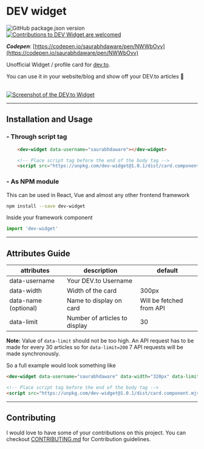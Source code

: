 # DEV widget
<p align="left">
<img alt="GitHub package.json version" src="https://img.shields.io/github/package-json/v/saurabhdaware/dev-widget?style=flat-square"> <a href="CONTRIBUTING.md"><img alt="Contributions to DEV Widget are welcomed" src="https://img.shields.io/badge/contributions-welcome-brightgreen?style=flat-square"></a>
</p>

***Codepen***: [https://codepen.io/saurabhdaware/pen/NWWbOvv](https://codepen.io/saurabhdaware/pen/NWWbOvv)

Unofficial Widget / profile card for [dev.to](https://dev.to/). 

You can use it in your website/blog and show off your DEV.to articles :sunflower:
<br><br>

[![Screenshot of the DEV.to Widget](https://res.cloudinary.com/saurabhdaware/image/upload/v1571605298/saurabh2019/Screenshot_from_2019-10-21_02-30-14.png)](#installation-and-usage)

---

## Installation and Usage


### - Through script tag

```html
    <dev-widget data-username="saurabhdaware"></dev-widget>

    <!-- Place script tag before the end of the body tag -->
    <script src="https://unpkg.com/dev-widget@1.0.1/dist/card.component.mjs" type="module"></script>
```


### - As NPM module
This can be used in React, Vue and almost any other frontend framework 
```sh
npm install --save dev-widget
```

Inside your framework component
```js
import 'dev-widget'
```


--- 

## Attributes Guide

| attributes    | description                   | default                  | 
|---------------|-------------------------------|--------------------------|
| data-username | Your DEV.to Username          |                          |
| data-width    | Width of the card             | 300px                    |
| data-name (optional)    | Name to display on card       | Will be fetched from API |
| data-limit    | Number of articles to display | 30                       |

**Note:** Value of `data-limit` should not be too high. An API request has to be made for every 30 articles so for `data-limit=200` 7 API requests will be made synchronously.

So a full example would look something like 
```html
<dev-widget data-username="saurabhdaware" data-width="320px" data-limit="3" data-name="Saurabh 😎"></dev-widget>

<!-- Place script tag before the end of the body tag -->
<script src="https://unpkg.com/dev-widget@1.0.1/dist/card.component.mjs" type="module"></script>
```

---

## Contributing

I would love to have some of your contributions on this project. You can checkout [CONTRIBUTING.md](CONTRIBUTING.md) for Contribution guidelines.
